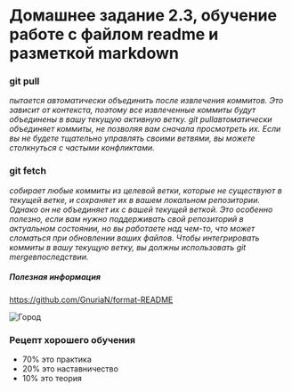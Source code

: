 # Домашнее задание 2.3, обучение работе с файлом readme и разметкой markdown

### **git pull**

_пытается автоматически объединить после извлечения коммитов. Это зависит от контекста, поэтому все извлеченные коммиты будут объединены в вашу текущую активную ветку. git pullавтоматически объединяет коммиты, не позволяя вам сначала просмотреть их. Если вы не будете тщательно управлять своими ветвями, вы можете столкнуться с частыми конфликтами._

### **git fetch**

_собирает любые коммиты из целевой ветки, которые не существуют в текущей ветке, и сохраняет их в вашем локальном репозитории. Однако он не объединяет их с вашей текущей веткой. Это особенно полезно, если вам нужно поддерживать свой репозиторий в актуальном состоянии, но вы работаете над чем-то, что может сломаться при обновлении ваших файлов. Чтобы интегрировать коммиты в вашу текущую ветку, вы должны использовать git mergeвпоследствии._

##### Полезная информация

https://github.com/GnuriaN/format-README

![Город](https://proprikol.ru/wp-content/uploads/2020/08/kartinki-kiberpank-46.jpg "Город")

### Рецепт хорошего обучения

- 70% это практика
- 20% это наставничество
- 10% это теория
